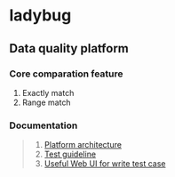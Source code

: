 # ladybug
## Data quality platform


### Core comparation feature
1. Exactly match
2. Range match

### Documentation
> 1. [Platform architecture](http://gitlab.infra.ahotels.tech/bigdata/datawarehouse/bigdata-dq/blob/feature/task-queue/doc/Platform.md "project structure")   
> 2. [Test guideline](http://gitlab.infra.ahotels.tech/bigdata/datawarehouse/bigdata-dq/blob/feature/task-queue/doc/TestGuideline.md "Test case guideline")   
> 3. [Useful Web UI for write test case](http://10.200.20.124/admin/taskcase/)
